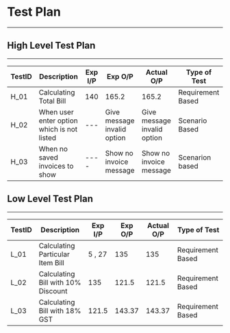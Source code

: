 # Test Plan

---

## High Level Test Plan

---

| TestID | Description                                | Exp I/P | Exp O/P                     | Actual O/P                  | Type of Test      |
| ------ | ------------------------------------------ | ------- | --------------------------- | --------------------------- | ----------------- |
| H_01   | Calculating Total Bill                     | 140     | 165.2                       | 165.2                       | Requirement Based |
| H_02   | When user enter option which is not listed | ---     | Give message invalid option | Give message invalid option | Scenario Based    |
| H_03   | When no saved invoices to show             | ----    | Show no invoice message     | Show no invoice message     | Scenarion based   |

## Low Level Test Plan

---

| TestID | Description                        | Exp I/P | Exp O/P | Actual O/P | Type of Test      |
| ------ | ---------------------------------- | ------- | ------- | ---------- | ----------------- |
| L_01   | Calculating Particular Item Bill   | 5 , 27  | 135     | 135        | Requirement Based |
| L_02   | Calculating Bill with 10% Discount | 135     | 121.5   | 121.5      | Requirement Based |
| L_03   | Calculating Bill with 18% GST      | 121.5   | 143.37  | 143.37     | Requirement Based |
